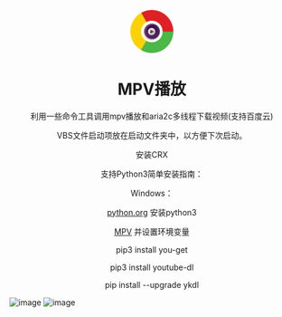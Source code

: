 <p align="center"><img width="15%" src="logo.png" /></p>
<h1 align="center">MPV播放</h1>

<p align="center">利用一些命令工具调用mpv播放和aria2c多线程下载视频(支持百度云)</p>

<p align="center">VBS文件启动项放在启动文件夹中，以方便下次启动。</p>

<p align="center">安装CRX</p>

<p align="center">支持Python3简单安装指南：</p>

<p align="center">Windows：</p>

<p align="center"><a href="https://www.python.org/" rel="nofollow">python.org</a> 安装python3</li></p>

<p align="center"><a href="https://mpv.srsfckn.biz/" rel="nofollow">MPV</a> 并设置环境变量</li></p>


<p align="center">pip3 install you-get </p>

<p align="center">pip3 install youtube-dl</p>

<p align="center">pip install --upgrade ykdl</p>

![image](https://github.com/shiyu1314/Play-live-with-mpv/blob/master/mpv.png)
![image](https://github.com/shiyu1314/Play-live-with-mpv/blob/master/高速下载.png)
